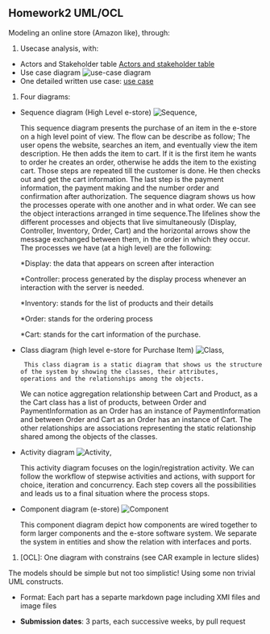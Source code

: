 ## Homework2 UML/OCL

Modeling an online store (Amazon like), through:

1. Usecase analysis, with: 
  - Actors and Stakeholder table
    [Actors and stakeholder table](https://github.com/rivkage/sw-modeling-2016b-uml/wiki/Actor-Stakeholder-Table)
  - Use case diagram 
    ![use-case diagram](https://github.com/rivkage/sw-modeling-2016b-uml/blob/master/OnlineStoreDiagram%20(1)%20(1)%20(3).png)
  - One detailed written use case: 
    [use case](https://github.com/rivkage/sw-modeling-2016b-uml/wiki/Written-Use-Case:-Explore-Catalogue)
1. Four diagrams: 
  - Sequence diagram (High Level e-store)
   ![Sequence](https://github.com/rivkage/sw-modeling-2016b-uml/blob/master/SequenceDiagramPurchaseItemFinalVersion%20(1).png), 
 

    This sequence diagram presents the purchase of an item in the e-store on a high level point of view. 
     The flow can be describe as follow;
        The user opens the website, searches an item, and eventually view the item description.
        He then adds the item to cart.
        If it is the first item he wants to order he creates an order, otherwise he adds the item to the existing cart.
        Those steps are repeated till the customer is done. He then checks out and get the cart information.
        The last step is the payment information, the payment making and the number order and confirmation after authorization.
      The sequence diagram shows us how the processes operate with one another and in what order. We can see the object interactions        arranged in time sequence.The lifelines show the different processes and objects that live simultaneously                             (Display, Controller, Inventory, Order, Cart) and the horizontal arrows show the message exchanged between them, in the order in       which they occur. The processes we have (at a high level) are the following:
    
    *Display: the data that appears on screen after interaction 
    
    *Controller: process generated by the display process whenever an interaction with the server is needed.
    
    *Inventory: stands for the list of products and their details
    
    *Order: stands for the ordering process
    
    *Cart: stands for the cart information of the purchase.
   
   
  - Class diagram (high level e-store for Purchase Item)
   ![Class](https://github.com/rivkage/sw-modeling-2016b-uml/blob/master/ClassDiagramPurchaseItem.png),

         This class diagram is a static diagram that shows us the structure of the system by showing the classes, their attributes,         operations and the relationships among the objects.
    We can notice aggregation relationship between Cart and Product, as a the Cart class has a list of products, between Order and        PaymentInformation as an Order has an instance of PaymentInformation and between Order and Cart as an Order has an instance of        Cart. The other relationships are associations representing the static relationship shared among the objects of the classes.

  - Activity diagram 
   ![Activity](https://github.com/rivkage/sw-modeling-2016b-uml/blob/master/ActivityDiagram.png), 

    This activity diagram focuses on the login/registration activity. 
    We can follow the workflow of stepwise activities and actions, with support for choice, iteration and concurrency.
    Each step covers all the possibilities and leads us to a final situation where the process stops.

   - Component diagram (e-store)
     ![Component](https://github.com/rivkage/sw-modeling-2016b-uml/blob/master/eStoreComponentDiagram.png)

     This component diagram depict how components are wired together to form larger components and the e-store software system.
     We separate the system in entities and show the relation with interfaces and ports.

1. [OCL]: One diagram with constrains (see CAR example in lecture slides)

The models should be simple but not too simplistic! Using some non trivial UML constructs.

- Format: Each part has a separte markdown page including XMI files and image files

- **Submission dates**: 3 parts, each successive weeks, by pull request
